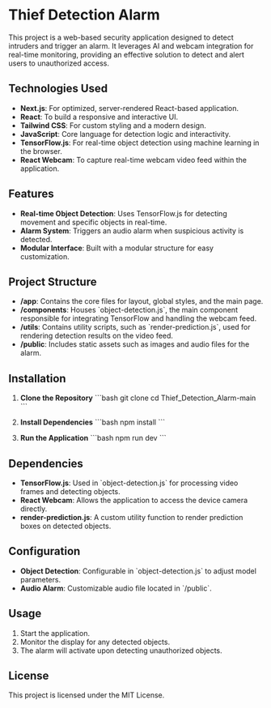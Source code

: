 # Thief Detection Alarm

This project is a web-based security application designed to detect intruders and trigger an alarm. It leverages AI and webcam integration for real-time monitoring, providing an effective solution to detect and alert users to unauthorized access.

## Technologies Used

- **Next.js**: For optimized, server-rendered React-based application.
- **React**: To build a responsive and interactive UI.
- **Tailwind CSS**: For custom styling and a modern design.
- **JavaScript**: Core language for detection logic and interactivity.
- **TensorFlow.js**: For real-time object detection using machine learning in the browser.
- **React Webcam**: To capture real-time webcam video feed within the application.

## Features

- **Real-time Object Detection**: Uses TensorFlow.js for detecting movement and specific objects in real-time.
- **Alarm System**: Triggers an audio alarm when suspicious activity is detected.
- **Modular Interface**: Built with a modular structure for easy customization.

## Project Structure

- **/app**: Contains the core files for layout, global styles, and the main page.
- **/components**: Houses \`object-detection.js\`, the main component responsible for integrating TensorFlow and handling the webcam feed.
- **/utils**: Contains utility scripts, such as \`render-prediction.js\`, used for rendering detection results on the video feed.
- **/public**: Includes static assets such as images and audio files for the alarm.

## Installation

1. **Clone the Repository**
   \`\`\`bash
   git clone <repository-url>
   cd Thief_Detection_Alarm-main
   \`\`\`

2. **Install Dependencies**
   \`\`\`bash
   npm install
   \`\`\`

3. **Run the Application**
   \`\`\`bash
   npm run dev
   \`\`\`

## Dependencies

- **TensorFlow.js**: Used in \`object-detection.js\` for processing video frames and detecting objects.
- **React Webcam**: Allows the application to access the device camera directly.
- **render-prediction.js**: A custom utility function to render prediction boxes on detected objects.

## Configuration

- **Object Detection**: Configurable in \`object-detection.js\` to adjust model parameters.
- **Audio Alarm**: Customizable audio file located in \`/public\`.

## Usage

1. Start the application.
2. Monitor the display for any detected objects.
3. The alarm will activate upon detecting unauthorized objects.

## License

This project is licensed under the MIT License.
